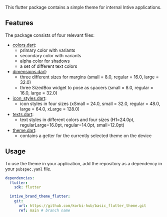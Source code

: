 <!--
This README describes the package. If you publish this package to pub.dev,
this README's contents appear on the landing page for your package.

For information about how to write a good package README, see the guide for
[writing package pages](https://dart.dev/guides/libraries/writing-package-pages).

For general information about developing packages, see the Dart guide for
[creating packages](https://dart.dev/guides/libraries/create-library-packages)
and the Flutter guide for
[developing packages and plugins](https://flutter.dev/developing-packages).
-->

This flutter package contains a simple theme for internal Intive applications.

## Features

The package consists of four relevant files:
* [colors.dart](./lib/colors.dart):
    * primary color with variants
    * secondary color with variants
    * alpha color for shadows
    * a set of different text colors
* [dimensions.dart](./lib/dimensions.dart):
    * three different sizes for margins (small = 8.0, regular = 16.0, large = 32.0)
    * three SizedBox widget to pose as spacers (small = 8.0, regular = 16.0, large = 32.0)
* [icon_styles.dart](./lib/icon_styles.dart):
    * icon styles in four sizes (xSmall = 24.0, small = 32.0, regular = 48.0, large = 64.0, xLarge = 128.0)
* [texts.dart](./lib/texts.dart):
    * text styles in different colors and four sizes (H1=24.0pt, regularLarge=16.0pt, regular=14.0pt, small=12.0pt)
* [theme.dart](./lib/theme.dart):
    * contains a getter for the currently selected theme on the device


## Usage

To use the theme in your application, add the repository as a dependency in your ```pubspec.yaml``` file.

```yaml
dependencies:
  flutter:
    sdk: flutter

  intive_brand_theme_flutter:
    git:
      url: https://github.com/korbi-hub/basic_flutter_theme.git
      ref: main # branch name
```
